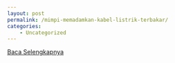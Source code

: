 ```yaml
---
layout: post
permalink: /mimpi-memadamkan-kabel-listrik-terbakar/
categories:
    - Uncategorized
---
```


[Baca Selengkapnya](/02)